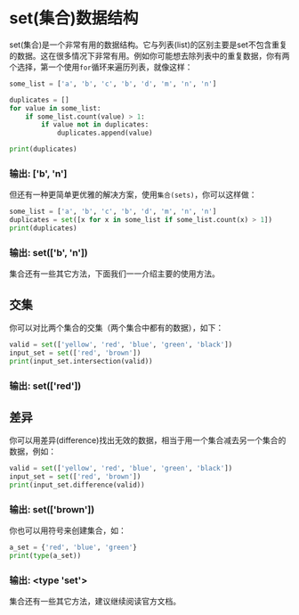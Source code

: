 # set(集合)数据结构
set(集合)是一个非常有用的数据结构。它与列表(list)的区别主要是set不包含重复的数据。这在很多情况下非常有用。例如你可能想去除列表中的重复数据，你有两个选择，第一个使用```for```循环来遍历列表，就像这样：

```python
some_list = ['a', 'b', 'c', 'b', 'd', 'm', 'n', 'n']

duplicates = []
for value in some_list:
    if some_list.count(value) > 1:
        if value not in duplicates:
            duplicates.append(value)

print(duplicates)
```
### 输出: ['b', 'n']
但还有一种更简单更优雅的解决方案，使用```集合(sets)```，你可以这样做：

```python
some_list = ['a', 'b', 'c', 'b', 'd', 'm', 'n', 'n']
duplicates = set([x for x in some_list if some_list.count(x) > 1])
print(duplicates)
```
### 输出: set(['b', 'n'])
集合还有一些其它方法，下面我们一一介绍主要的使用方法。

## 交集

你可以对比两个集合的交集（两个集合中都有的数据），如下：

```python
valid = set(['yellow', 'red', 'blue', 'green', 'black'])
input_set = set(['red', 'brown'])
print(input_set.intersection(valid))
```
### 输出: set(['red'])

## 差异

你可以用差异(difference)找出无效的数据，相当于用一个集合减去另一个集合的数据，例如：

```python
valid = set(['yellow', 'red', 'blue', 'green', 'black'])
input_set = set(['red', 'brown'])
print(input_set.difference(valid))
```
### 输出: set(['brown'])
你也可以用符号来创建集合，如：

```python
a_set = {'red', 'blue', 'green'}
print(type(a_set))
```
### 输出: <type 'set'>
集合还有一些其它方法，建议继续阅读官方文档。